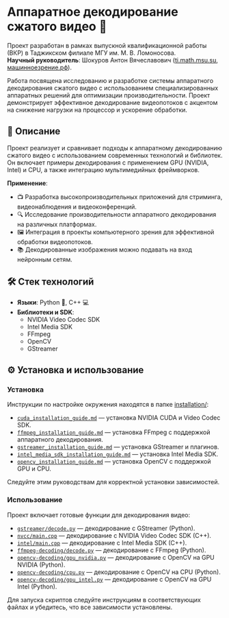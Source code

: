 # Аппаратное декодирование сжатого видео 🚀

Проект разработан в рамках выпускной квалификационной работы (ВКР) в Таджикском филиале МГУ им. М. В. Ломоносова.  
**Научный руководитель**: Шокуров Антон Вячеславович ([ti.math.msu.su](http://ti.math.msu.su/), [машинноезрение.рф](http://машинноезрение.рф)).

Работа посвящена исследованию и разработке системы аппаратного декодирования сжатого видео с использованием специализированных аппаратных решений для оптимизации производительности. Проект демонстрирует эффективное декодирование видеопотоков с акцентом на снижение нагрузки на процессор и ускорение обработки.

## 📖 Описание

Проект реализует и сравнивает подходы к аппаратному декодированию сжатого видео с использованием современных технологий и библиотек. Он включает примеры декодирования с применением GPU (NVIDIA, Intel) и CPU, а также интеграцию мультимедийных фреймворков.

**Применение**:  
- 📺 Разработка высокопроизводительных приложений для стриминга, видеонаблюдения и видеоконференций.  
- 🔍 Исследование производительности аппаратного декодирования на различных платформах.  
- 🖼️ Интеграция в проекты компьютерного зрения для эффективной обработки видеопотоков.  
- 📚 Декодированные изображения можно подавать на вход нейронным сетям.

## 🛠️ Стек технологий

- **Языки**: Python 🐍, C++ 💻  
- **Библиотеки и SDK**:  
  - NVIDIA Video Codec SDK  
  - Intel Media SDK  
  - FFmpeg  
  - OpenCV  
  - GStreamer

## ⚙️ Установка и использование

### Установка
Инструкции по настройке окружения находятся в папке [installation/](installation/install.md):  
- [`cuda_installation_guide.md`](installation/cuda_installation_guide.md) — установка NVIDIA CUDA и Video Codec SDK.  
- [`ffmpeg_installation_guide.md`](installation/ffmpeg_installation_guide.md) — установка FFmpeg с поддержкой аппаратного декодирования.  
- [`gstreamer_installation_guide.md`](installation/gstreamer_installation_guide.md) — установка GStreamer и плагинов.  
- [`intel_media_sdk_installation_guide.md`](installation/intel_media_sdk_installation_guide.md) — установка Intel Media SDK.  
- [`opencv_installation_guide.md`](installation/opencv_installation_guide.md) — установка OpenCV с поддержкой GPU и CPU.  

Следуйте этим руководствам для корректной установки зависимостей.

### Использование
Проект включает готовые функции для декодирования видео:  
- [`gstreamer/decode.py`](gstreamer/decode.py) — декодирование с GStreamer (Python).  
- [`nvcc/main.cpp`](nvcc/main.cpp) — декодирование с NVIDIA Video Codec SDK (C++).  
- [`intel/main.cpp`](intel/main.cpp) — декодирование с Intel Media SDK (C++).  
- [`ffmpeg-decoding/decode.py`](ffmpeg-decoding/decode.py) — декодирование с FFmpeg (Python).  
- [`opencv-decoding/gpu_nvidia.py`](opencv-decoding/gpu_nvidia.py) — декодирование с OpenCV на GPU NVIDIA (Python).  
- [`opencv-decoding/cpu.py`](opencv-decoding/cpu.py) — декодирование с OpenCV на CPU (Python).  
- [`opencv-decoding/gpu_intel.py`](opencv-decoding/gpu_intel.py) — декодирование с OpenCV на GPU Intel (Python).  

Для запуска скриптов следуйте инструкциям в соответствующих файлах и убедитесь, что все зависимости установлены.